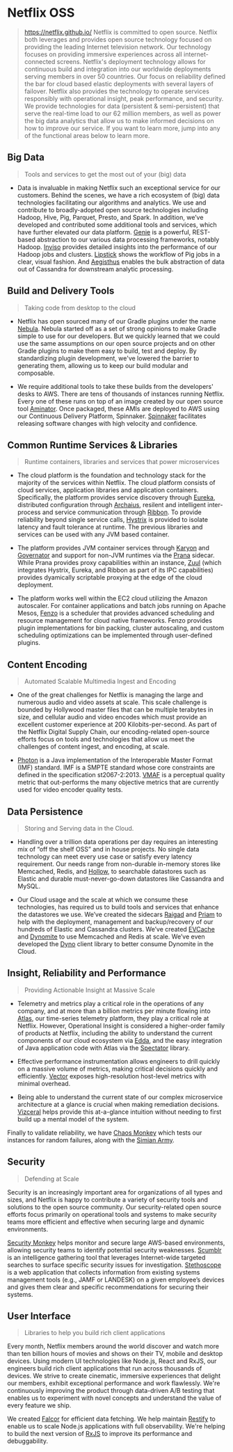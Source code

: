 # Netflix OSS

> https://netflix.github.io/
> Netflix is committed to open source. Netflix both leverages and provides open source technology focused on providing the leading Internet television network. Our technology focuses on providing immersive experiences across all internet-connected screens. Netflix's deployment technology allows for continuous build and integration into our worldwide deployments serving members in over 50 countries. Our focus on reliability defined the bar for cloud based elastic deployments with several layers of failover. Netflix also provides the technology to operate services responsibly with operational insight, peak performance, and security. We provide technologies for data (persistent & semi-persistent) that serve the real-time load to our 62 million members, as well as power the big data analytics that allow us to make informed decisions on how to improve our service. If you want to learn more, jump into any of the functional areas below to learn more.

## Big Data

> Tools and services to get the most out of your (big) data

- Data is invaluable in making Netflix such an exceptional service for our customers. Behind the scenes, we have a rich ecosystem of (big) data technologies facilitating our algorithms and analytics. We use and contribute to broadly-adopted open source technologies including Hadoop, Hive, Pig, Parquet, Presto, and Spark. In addition, we’ve developed and contributed some additional tools and services, which have further elevated our data platform. [Genie](https://github.com/Netflix/genie) is a powerful, REST-based abstraction to our various data processing frameworks, notably Hadoop. [Inviso](https://github.com/Netflix/inviso) provides detailed insights into the performance of our Hadoop jobs and clusters. [Lipstick](https://github.com/Netflix/lipstick) shows the workflow of Pig jobs in a clear, visual fashion. And [Aegisthus](https://github.com/Netflix/aegisthus) enables the bulk abstraction of data out of Cassandra for downstream analytic processing.

## Build and Delivery Tools

> Taking code from desktop to the cloud

- Netflix has open sourced many of our Gradle plugins under the name [Nebula](https://nebula-plugins.github.io/). Nebula started off as a set of strong opinions to make Gradle simple to use for our developers. But we quickly learned that we could use the same assumptions on our open source projects and on other Gradle plugins to make them easy to build, test and deploy. By standardizing plugin development, we've lowered the barrier to generating them, allowing us to keep our build modular and composable.

- We require additional tools to take these builds from the developers' desks to AWS. There are tens of thousands of instances running Netflix. Every one of these runs on top of an image created by our open source tool [Aminator](https://github.com/Netflix/aminator). Once packaged, these AMIs are deployed to AWS using our Continuous Delivery Platform, Spinnaker. [Spinnaker](https://www.spinnaker.io/) facilitates releasing software changes with high velocity and confidence.

## Common Runtime Services & Libraries

> Runtime containers, libraries and services that power microservices

- The cloud platform is the foundation and technology stack for the majority of the services within Netflix. The cloud platform consists of cloud services, application libraries and application containers. Specifically, the platform provides service discovery through [Eureka](https://github.com/Netflix/eureka), distributed configuration through [Archaius](https://github.com/Netflix/archaius), resilent and intelligent inter-process and service communication through [Ribbon](https://github.com/Netflix/ribbon). To provide reliability beyond single service calls, [Hystrix](https://github.com/Netflix/hystrix) is provided to isolate latency and fault tolerance at runtime. The previous libraries and services can be used with any JVM based container.

- The platform provides JVM container services through [Karyon](https://github.com/Netflix/karyon) and [Governator](https://github.com/Netflix/governator) and support for non-JVM runtimes via the [Prana](https://github.com/Netflix/prana) sidecar. While Prana provides proxy capabilities within an instance, [Zuul](https://github.com/Netflix/zuul) (which integrates Hystrix, Eureka, and Ribbon as part of its IPC capabilities) provides dyamically scriptable proxying at the edge of the cloud deployment.

- The platform works well within the EC2 cloud utilizing the Amazon autoscaler. For container applications and batch jobs running on Apache Mesos, [Fenzo](https://github.com/Netflix/Fenzo) is a scheduler that provides advanced scheduling and resource management for cloud native frameworks. Fenzo provides plugin implementations for bin packing, cluster autoscaling, and custom scheduling optimizations can be implemented through user-defined plugins.

## Content Encoding

> Automated Scalable Multimedia Ingest and Encoding

- One of the great challenges for Netflix is managing the large and numerous audio and video assets at scale. This scale challenge is bounded by Hollywood master files that can be multiple terabytes in size, and cellular audio and video encodes which must provide an excellent customer experience at 200 Kilobits-per-second. As part of the Netflix Digital Supply Chain, our encoding-related open-source efforts focus on tools and technologies that allow us meet the challenges of content ingest, and encoding, at scale.

- [Photon](https://github.com/Netflix/photon) is a Java implementation of the Interoperable Master Format (IMF) standard. IMF is a SMPTE standard whose core constraints are defined in the specification st2067-2:2013. [VMAF](https://github.com/Netflix/vmaf) is a perceptual quality metric that out-performs the many objective metrics that are currently used for video encoder quality tests.

## Data Persistence

> Storing and Serving data in the Cloud.

- Handling over a trillion data operations per day requires an interesting mix of “off the shelf OSS” and in house projects. No single data technology can meet every use case or satisfy every latency requirement. Our needs range from non-durable in-memory stores like Memcached, Redis, and [Hollow](http://hollow.how/), to searchable datastores such as Elastic and durable must-never-go-down datastores like Cassandra and MySQL.

- Our Cloud usage and the scale at which we consume these technologies, has required us to build tools and services that enhance the datastores we use. We’ve created the sidecars [Raigad](https://github.com/Netflix/Raigad) and [Priam](https://github.com/Netflix/Priam) to help with the deployment, management and backup/recovery of our hundreds of Elastic and Cassandra clusters. We’ve created [EVCache](https://github.com/Netflix/EVCache) and [Dynomite](https://github.com/Netflix/dynomite) to use Memcached and Redis at scale. We’ve even developed the [Dyno](https://github.com/Netflix/dyno) client library to better consume Dynomite in the Cloud.

## Insight, Reliability and Performance

> Providing Actionable Insight at Massive Scale

- Telemetry and metrics play a critical role in the operations of any company, and at more than a billion metrics per minute flowing into [Atlas](https://github.com/Netflix/atlas), our time-series telemetry platform, they play a critical role at Netflix. However, Operational Insight is considered a higher-order family of products at Netflix, including the ability to understand the current components of our cloud ecosystem via [Edda](https://github.com/Netflix/edda), and the easy integration of Java application code with Atlas via the [Spectator](https://github.com/Netflix/spectator) library.

- Effective performance instrumentation allows engineers to drill quickly on a massive volume of metrics, making critical decisions quickly and efficiently. [Vector](https://github.com/Netflix/vector) exposes high-resolution host-level metrics with minimal overhead.

- Being able to understand the current state of our complex microservice architecture at a glance is crucial when making remediation decisions. [Vizceral](https://github.com/Netflix/vizceral) helps provide this at-a-glance intuition without needing to first build up a mental model of the system.

Finally to validate reliability, we have [Chaos Monkey](https://github.com/Netflix/chaosmonkey) which tests our instances for random failures, along with the [Simian Army](https://github.com/Netflix/SimianArmy).

## Security

> Defending at Scale

Security is an increasingly important area for organizations of all types and sizes, and Netflix is happy to contribute a variety of security tools and solutions to the open source community. Our security-related open source efforts focus primarily on operational tools and systems to make security teams more efficient and effective when securing large and dynamic environments.

[Security Monkey](https://github.com/Netflix/security_monkey) helps monitor and secure large AWS-based environments, allowing security teams to identify potential security weaknesses. [Scumblr](https://github.com/Netflix/scumblr) is an intelligence gathering tool that leverages Internet-wide targeted searches to surface specific security issues for investigation. [Stethoscope](https://github.com/Netflix/stethoscope) is a web application that collects information from existing systems management tools (e.g., JAMF or LANDESK) on a given employee’s devices and gives them clear and specific recommendations for securing their systems.

## User Interface

> Libraries to help you build rich client applications

Every month, Netflix members around the world discover and watch more than ten billion hours of movies and shows on their TV, mobile and desktop devices. Using modern UI technologies like Node.js, React and RxJS, our engineers build rich client applications that run across thousands of devices. We strive to create cinematic, immersive experiences that delight our members, exhibit exceptional performance and work flawlessly. We're continuously improving the product through data-driven A/B testing that enables us to experiment with novel concepts and understand the value of every feature we ship.

We created [Falcor](https://netflix.github.io/falcor) for efficient data fetching. We help maintain [Restify](https://github.com/restify/node-restify) to enable us to scale Node.js applications with full observability. We're helping to build the next version of [RxJS](https://github.com/ReactiveX/RxJS) to improve its performance and debuggability.
